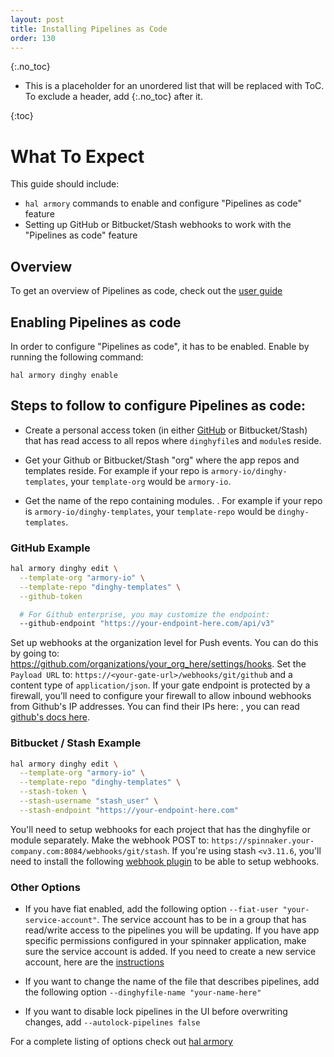 ```yaml
---
layout: post
title: Installing Pipelines as Code
order: 130
---
```


{:.no_toc}

* This is a placeholder for an unordered list that will be replaced with ToC. To exclude a header, add {:.no_toc} after it.

{:toc}

# What To Expect
This guide should include:

* `hal armory` commands to enable and configure "Pipelines as code" feature
* Setting up GitHub or Bitbucket/Stash webhooks to work with the "Pipelines as code" feature

## Overview
To get an overview of Pipelines as code, check out the [user guide](http://docs.armory.io/spinnaker/using_dinghy)

## Enabling Pipelines as code
In order to configure "Pipelines as code", it has to be enabled. Enable by running the following command:

`hal armory dinghy enable`

## Steps to follow to configure Pipelines as code:

* Create a personal access token (in either [GitHub](https://github.com/settings/tokens) or Bitbucket/Stash) that has read access to all repos where `dinghyfile`s and `module`s reside.

* Get your Github or Bitbucket/Stash "org" where the app repos and templates reside. For example if your repo is `armory-io/dinghy-templates`, your `template-org` would be `armory-io`.

* Get the name of the repo containing modules. . For example if your repo is `armory-io/dinghy-templates`, your `template-repo` would be `dinghy-templates`.

### GitHub Example

```bash
hal armory dinghy edit \
  --template-org "armory-io" \
  --template-repo "dinghy-templates" \
  --github-token

  # For Github enterprise, you may customize the endpoint:
  --github-endpoint "https://your-endpoint-here.com/api/v3"
```

Set up webhooks at the organization level for Push events. You can do this by going to: https://github.com/organizations/your_org_here/settings/hooks. Set the `Payload URL` to: `https://<your-gate-url>/webhooks/git/github` and a content type of `application/json`.  If your gate endpoint is protected by a firewall, you’ll need to configure your firewall to allow inbound webhooks from Github's IP addresses. You can find their IPs here: [](https://api.github.com/meta), you can read [github's docs here](https://help.github.com/articles/about-github-s-ip-addresses/).

### Bitbucket / Stash Example

```bash
hal armory dinghy edit \
  --template-org "armory-io" \
  --template-repo "dinghy-templates" \
  --stash-token \
  --stash-username "stash_user" \
  --stash-endpoint "https://your-endpoint-here.com"
```

You'll need to setup webhooks for each project that has the dinghyfile or module separately. Make the webhook POST to: `https://spinnaker.your-company.com:8084/webhooks/git/stash`. If you're using stash `<v3.11.6`, you'll need to install the following [webhook plugin](https://marketplace.atlassian.com/plugins/com.atlassian.stash.plugin.stash-web-post-receive-hooks-plugin/server/overview) to be able to setup webhooks.

### Other Options
* If you have fiat enabled, add the following option `--fiat-user "your-service-account"`. The service account has to be in a group that has read/write access to the pipelines you will be updating. If you have app specific permissions configured in your spinnaker application, make sure the service account is added. If you need to create a new service account, here are the [instructions](https://www.spinnaker.io/setup/security/authorization/service-accounts/#creating-service-accounts)

* If you want to change the name of the file that describes pipelines, add the following option `--dinghyfile-name "your-name-here"`

* If you want to disable lock pipelines in the UI before overwriting changes, add `--autolock-pipelines false`

For a complete listing of options check out [hal armory](https://docs.armory.io/spinnaker/armory_halyard/#hal-armory-dinghy-edit)
